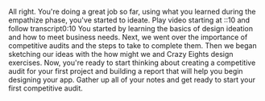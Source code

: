 All right. You're doing a great job so far, using what you learned during the empathize phase, you've started to ideate.
Play video starting at ::10 and follow transcript0:10
You started by learning the basics of design ideation and how to meet business needs. Next, we went over the importance of competitive audits and the steps to take to complete them. Then we began sketching our ideas with the how might we and Crazy Eights design exercises. Now, you're ready to start thinking about creating a competitive audit for your first project and building a report that will help you begin designing your app. Gather up all of your notes and get ready to start your first competitive audit.
